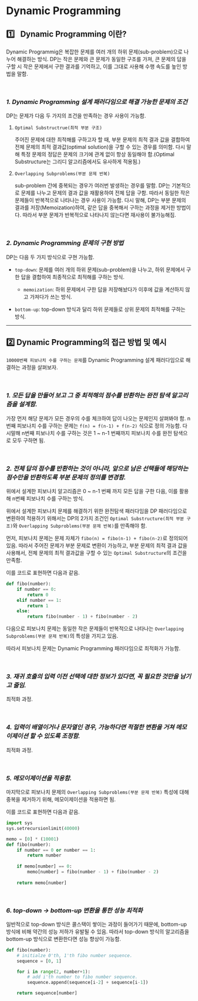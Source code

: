 # Dynamic Programming

## :one:&ensp; Dynamic Programming 이란?

Dynamic Programmig은 복잡한 문제를 여러 개의 하위 문제(sub-problem)으로 나누어 해결하는 방식. DP는 작은 문제와 큰 문제가 동일한 구조를 가져, 큰 문제의 답을 구할 시 작은 문제에서 구한 결과를 기억하고, 이를 그대로 사용해 수행 속도를 높인 방법을 말함.

<br/>

### ***1. Dynamic Programming 설계 패러다임으로 해결 가능한 문제의 조건***

DP는 문제가 다음 두 가지의 조건을 만족하는 경우 사용이 가능함.

1. `Optimal Substructrue(최적 부분 구조)`

    주어진 문제에 대한 최적해를 구하고자 할 때, 부분 문제의 최적 결과 값을 결합하여 전체 문제의 최적 결과값(optimal solution)을 구할 수 있는 경우를 의미함. 다시 말해 특정 문제의 정답은 문제의 크기에 관계 없이 항상 동일해야 함.(Optimal Substructure는 그리디 알고리즘에서도 유사하게 적용됨.)

2. `Overlapping Subproblems(부분 문제 반복)`

    sub-problem 간에 중복되는 경우가 여러번 발생하는 경우를 말함. DP는 기본적으로 문제를 나누고 문제의 결과 값을 재활용하여 전체 답을 구함. 따라서 동일한 작은 문제들이 반복적으로 나타나는 경우 사용이 가능함. 다시 말해, DP는 부분 문제의 결과를 저장(Memoization)하여, 같은 답을 중복해서 구하는 과정을 제거한 방법이다. 따라서 부분 문제가 반복적으로 나타나지 않는다면 재사용이 불가능해짐.

<br/>

### ***2. Dynamic Programming 문제의 구현 방법***

DP는 다음 두 가지 방식으로 구현 가능함.

* `top-down`: 문제를 여러 개의 하위 문제(sub-problem)을 나누고, 하위 문제에서 구한 답을 결합하여 최종적으로 최적해를 구하는 방식.

  * `memoization`: 하위 문제에서 구한 답을 저장해놨다가 이후에 값을 계산하지 않고 가져다가 쓰는 방식.

* `bottom-up`: top-down 방식과 달리 하위 문제들로 상위 문제의 최적해를 구하는 방식.

---
## :two: Dynamic Programming의 접근 방법 및 예시

`10000번째 피보나치 수를 구하는 문제`를 Dynamic Programming 설계 패러다임으로 해결하는 과정을 살펴보자.

<br/>

### ***1. 모든 답을 만들어 보고 그 중 최적해의 점수를 반환하는 완전 탐색 알고리즘을 설계함.***

가장 먼저 해당 문제가 모든 경우의 수를 체크하여 답이 나오는 문제인지 살펴봐야 함. n번째 피보나치 수를 구하는 문제는 `f(n) = f(n-1) + f(n-2)` 식으로 정의 가능함. 다시말해 n번째 피보나치 수를 구하는 것은 1 ~ n-1 번째까지 피보나치 수를 완전 탐색으로 모두 구하면 됨.

<br/>

### ***2. 전체 답의 점수를 반환하는 것이 아니라, 앞으로 남은 선택들에 해당하는 점수만을 반환하도록 부분 문제의 정의를 변경함.***

위에서 설계한 피보나치 알고리즘은 0 ~ n-1 번째 까지 모든 답을 구한 다음, 이를 활용해 n번째 피보나치 수를 구하는 방식.

위에서 설계한 피보나치 문제를 해결하기 위한 완전탐색 패러다임을 DP 패러다임으로 변환하여 적용하기 위해서는 DP의 2가지 조건인 `Optimal Substructure(최적 부분 구조)`와 `Overlapping Subproblems(부분 문제 반복)`를 만족해야 함.

먼저, 피보나치 문제는 문제 자체가 `fibo(n) = fibo(n-1) + fibo(n-2)`로 정의되어 있음. 따라서 주어진 문제가 부분 문제로 변환이 가능하고, 부분 문제의 최적 결과 값을 사용해서, 전체 문제의 최적 결과값을 구할 수 있는 `Optimal Substructure`의 조건을 만족함.

이를 코드로 표현하면 다음과 같음.

```py
def fibo(number):
    if number == 0:
        return 0
    elif number == 1:
        return 1
    else:
        return fibo(number - 1) + fibo(number - 2)
```

다음으로 피보나치 문제는 동일한 작은 문제들이 반복적으로 나타나는 `Overlapping Subproblems(부분 문제 반복)`의 특성을 가지고 있음.

따라서 피보나치 문제는 Dynamic Programming 패러다임으로 최적화가 가능함.

<br/>

### ***3. 재귀 호출의 입력 이전 선택에 대한 정보가 있다면, 꼭 필요한 것만을 남기고 줄임.***

최적화 과정.

<br/>

### ***4. 입력이 배열이거나 문자열인 경우, 가능하다면 적절한 변환을 거쳐 메모이제이션 할 수 있도록 조정함.***

최적화 과정.

<br/>

### ***5. 메모이제이션을 적용함.***

마지막으로 피보나치 문제의 `Overlapping Subproblems(부분 문제 반복)` 특성에 대해 중복을 제거하기 위해, 메모이제이션을 적용하면 됨.

이를 코드로 표현하면 다음과 같음.

```py
import sys
sys.setrecursionlimit(40000)

memo = [0] * (10001)
def fibo(number):
    if number == 0 or number == 1:
        return number
    
    if memo[number] == 0:
        memo[number] = fibo(number - 1) + fibo(number - 2)
        
    return memo[number]
```

<br/>

### ***6. top-down -> bottom-up 변환을 통한 성능 최적화***

일반적으로 top-down 방식은 콜스택이 쌓이는 과정이 들어가기 때문에, bottom-up 방식에 비해 약간의 성능 저하가 유발될 수 있음. 따라서 top-down 방식의 알고리즘을 bottom-up 방식으로 변환한다면 성능 향상이 가능함.

```py
def fibo(number):
    # initialze 0'th, 1'th fibo number sequence.
    sequence = [0, 1]

    for i in range(2, number+1):
        # add i'th number to fibo number sequence.
        sequence.append(sequence[i-2] + sequence[i-1]) 

    return sequence[number]
```
